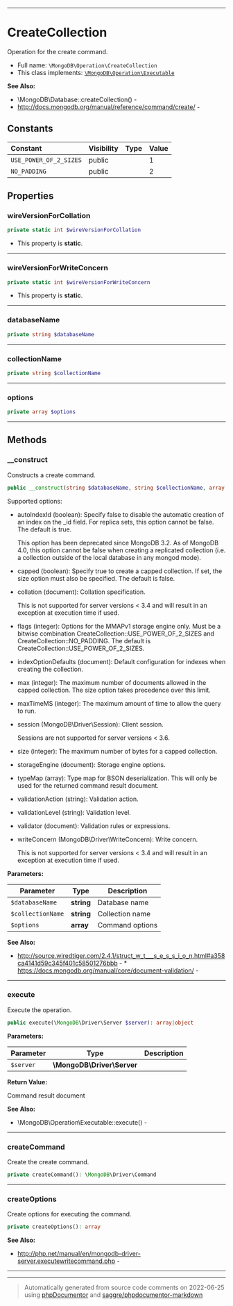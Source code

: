 ***

# CreateCollection

Operation for the create command.



* Full name: `\MongoDB\Operation\CreateCollection`
* This class implements:
[`\MongoDB\Operation\Executable`](./Executable.md)

**See Also:**

* \MongoDB\Database::createCollection() - 
* http://docs.mongodb.org/manual/reference/command/create/ - 


## Constants

| Constant | Visibility | Type | Value |
|:---------|:-----------|:-----|:------|
|`USE_POWER_OF_2_SIZES`|public| |1|
|`NO_PADDING`|public| |2|

## Properties


### wireVersionForCollation



```php
private static int $wireVersionForCollation
```



* This property is **static**.


***

### wireVersionForWriteConcern



```php
private static int $wireVersionForWriteConcern
```



* This property is **static**.


***

### databaseName



```php
private string $databaseName
```






***

### collectionName



```php
private string $collectionName
```






***

### options



```php
private array $options
```






***

## Methods


### __construct

Constructs a create command.

```php
public __construct(string $databaseName, string $collectionName, array $options = []): mixed
```

Supported options:

* autoIndexId (boolean): Specify false to disable the automatic creation
  of an index on the _id field. For replica sets, this option cannot be
  false. The default is true.

  This option has been deprecated since MongoDB 3.2. As of MongoDB 4.0,
  this option cannot be false when creating a replicated collection
  (i.e. a collection outside of the local database in any mongod mode).

* capped (boolean): Specify true to create a capped collection. If set,
  the size option must also be specified. The default is false.

* collation (document): Collation specification.

  This is not supported for server versions < 3.4 and will result in an
  exception at execution time if used.

* flags (integer): Options for the MMAPv1 storage engine only. Must be a
  bitwise combination CreateCollection::USE_POWER_OF_2_SIZES and
  CreateCollection::NO_PADDING. The default is
  CreateCollection::USE_POWER_OF_2_SIZES.

* indexOptionDefaults (document): Default configuration for indexes when
  creating the collection.

* max (integer): The maximum number of documents allowed in the capped
  collection. The size option takes precedence over this limit.

* maxTimeMS (integer): The maximum amount of time to allow the query to
  run.

* session (MongoDB\Driver\Session): Client session.

  Sessions are not supported for server versions < 3.6.

* size (integer): The maximum number of bytes for a capped collection.

* storageEngine (document): Storage engine options.

* typeMap (array): Type map for BSON deserialization. This will only be
  used for the returned command result document.

* validationAction (string): Validation action.

* validationLevel (string): Validation level.

* validator (document): Validation rules or expressions.

* writeConcern (MongoDB\Driver\WriteConcern): Write concern.

  This is not supported for server versions < 3.4 and will result in an
  exception at execution time if used.






**Parameters:**

| Parameter | Type | Description |
|-----------|------|-------------|
| `$databaseName` | **string** | Database name |
| `$collectionName` | **string** | Collection name |
| `$options` | **array** | Command options |



**See Also:**

* http://source.wiredtiger.com/2.4.1/struct_w_t___s_e_s_s_i_o_n.html#a358ca4141d59c345f401c58501276bbb - * https://docs.mongodb.org/manual/core/document-validation/ - 

***

### execute

Execute the operation.

```php
public execute(\MongoDB\Driver\Server $server): array|object
```








**Parameters:**

| Parameter | Type | Description |
|-----------|------|-------------|
| `$server` | **\MongoDB\Driver\Server** |  |


**Return Value:**

Command result document


**See Also:**

* \MongoDB\Operation\Executable::execute() - 

***

### createCommand

Create the create command.

```php
private createCommand(): \MongoDB\Driver\Command
```











***

### createOptions

Create options for executing the command.

```php
private createOptions(): array
```










**See Also:**

* http://php.net/manual/en/mongodb-driver-server.executewritecommand.php - 

***


***
> Automatically generated from source code comments on 2022-06-25 using [phpDocumentor](http://www.phpdoc.org/) and [saggre/phpdocumentor-markdown](https://github.com/Saggre/phpDocumentor-markdown)
